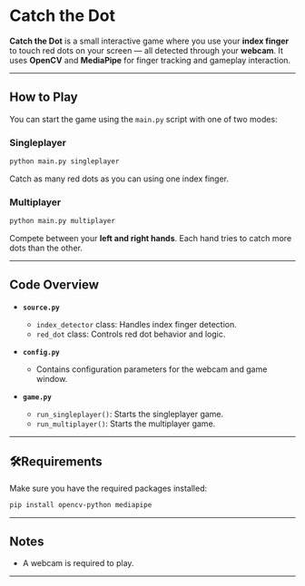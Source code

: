 # Catch the Dot 

**Catch the Dot** is a small interactive game where you use your **index finger** to touch red dots on your screen — all detected through your **webcam**. It uses **OpenCV** and **MediaPipe** for finger tracking and gameplay interaction.

---

## How to Play

You can start the game using the `main.py` script with one of two modes:

### Singleplayer
```bash
python main.py singleplayer
```
Catch as many red dots as you can using one index finger.

### Multiplayer
```bash
python main.py multiplayer
```
Compete between your **left and right hands**. Each hand tries to catch more dots than the other.

---

## Code Overview

- **`source.py`**
  - `index_detector` class: Handles index finger detection.
  - `red_dot` class: Controls red dot behavior and logic.

- **`config.py`**
  - Contains configuration parameters for the webcam and game window.

- **`game.py`**
  - `run_singleplayer()`: Starts the singleplayer game.
  - `run_multiplayer()`: Starts the multiplayer game.

---

## 🛠Requirements

Make sure you have the required packages installed:

```bash
pip install opencv-python mediapipe
```

---

## Notes

- A webcam is required to play.

---


